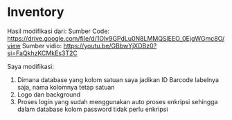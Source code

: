 # Inventory

Hasil modifikasi dari:
Sumber Code: https://drive.google.com/file/d/1Olv9GPdLu0N8LMMQSlEEO_0EjgWGmc8O/view
Sumber vidio: https://youtu.be/GBbwYjXDBz0?si=FaQkhzKCMkEs3T2C

Saya modifikasi:
1. Dimana database yang kolom satuan saya jadikan ID Barcode labelnya saja, nama kolomnya tetap satuan
2. Logo dan background
3. Proses login yang sudah menggunakan auto proses enkripsi sehingga dalam database kolom password tidak perlu enkripsi
